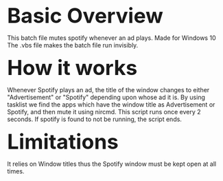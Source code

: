 <font size="18">**Basic Overview**</font>

This batch file mutes spotify whenever an ad plays.
Made for Windows 10
The .vbs file makes the batch file run invisibly.

<font size="18">**How it works**</font>

Whenever Spotify plays an ad, the title of the window changes to either "Advertisement" or "Spotify" depending upon whose ad it is.
By using tasklist we find the apps which have the window title as Advertisement or Spotify, and then mute it using nircmd.
This script runs once every 2 seconds.
If spotify is found to not be running, the script ends.

<font size="18">**Limitations**</font>

It relies on Window titles thus the Spotify window must be kept open at all times.
